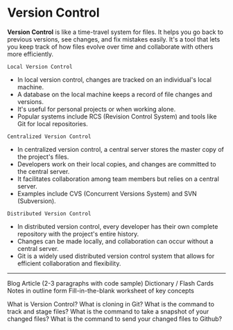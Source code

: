 # Version Control
**Version Control** is like a time-travel system for files. It helps you go back to previous versions, see changes, and fix mistakes easily. It's a tool that lets you keep track of how files evolve over time and collaborate with others more efficiently.

`Local Version Control`

- In local version control, changes are tracked on an individual's local machine.
- A database on the local machine keeps a record of file changes and versions.
- It's useful for personal projects or when working alone.
- Popular systems include RCS (Revision Control System) and tools like Git for local repositories.

`Centralized Version Control`

- In centralized version control, a central server stores the master copy of the project's files.
- Developers work on their local copies, and changes are committed to the central server.
- It facilitates collaboration among team members but relies on a central server.
- Examples include CVS (Concurrent Versions System) and SVN (Subversion).

`Distributed Version Control`

- In distributed version control, every developer has their own complete repository with the project's entire history.
- Changes can be made locally, and collaboration can occur without a central server.
- Git is a widely used distributed version control system that allows for efficient collaboration and flexibility.
***


Blog Article (2-3 paragraphs with code sample)
Dictionary / Flash Cards
Notes in outline form
Fill-in-the-blank worksheet of key concepts


What is Version Control?
What is cloning in Git?
What is the command to track and stage files?
What is the command to take a snapshot of your changed files?
What is the command to send your changed files to Github?
